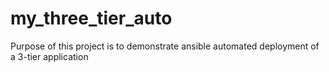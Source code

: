 # my_three_tier_auto

Purpose of this project is to demonstrate ansible automated deployment of a 3-tier application


